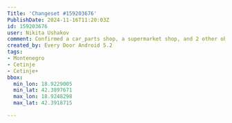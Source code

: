 ```yaml
---
Title: 'Changeset #159203676'
PublishDate: 2024-11-16T11:20:03Z
id: 159203676
user: Nikita Ushakov
comment: Confirmed a car_parts shop, a supermarket shop, and 2 other objects
created_by: Every Door Android 5.2
tags:
- Montenegro
- Cetinje
- Cetinje+
bbox:
  min_lon: 18.9229005
  min_lat: 42.3897671
  max_lon: 18.9248298
  max_lat: 42.3918715

---
```

